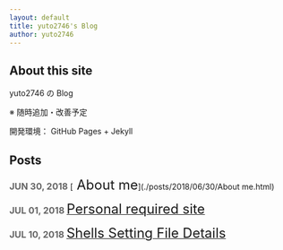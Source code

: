 ```yaml
---
layout: default
title: yuto2746's Blog
author: yuto2746
---
```


## About this site
yuto2746 の Blog

※ 随時追加・改善予定

開発環境： GitHub Pages + Jekyll 

## Posts
**<font size="3" color="#666666"> JUN 30, 2018</font>**
[<font size="5"> About me</font>](./posts/2018/06/30/About me.html) 

**<font size="3" color="#666666"> JUL 01, 2018</font>**
[<font size="5"> Personal required site</font>](./posts/2018/07/01/PersonalRequiredSite.html)

**<font size="3" color="#666666"> JUL 10, 2018</font>**
[<font size="5"> Shells Setting File Details</font>](./posts/2018/07/10/Dotfiles.html)